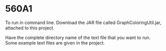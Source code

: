 # 560A1

To run in command line.
Download the JAR file called GraphColoringUtil.jar, attached to this project.

Have the complete directory name of the text file that you want to run. Some example text files are given in the project.
